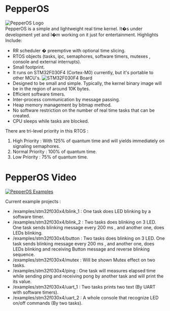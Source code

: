 # PepperOS
![PepperOS Logo](https://github.com/hamidrm/PepperOS/blob/master/pepper_os.jpg?raw=true)  
PepperOS is a simple and lightweight real time kernel.  It�s under development yet and I�m working on it just for entertainment.
Highlights Include:
- RR scheduler � preemptive with optional time slicing.
- RTOS objects (tasks, ipc, semaphores, software timers, mutexes , console and external interrupts).
- Small footprint.
- It runs on STM32F030F4 (Cortex-M0) currently, but it's portable to other MCU's.
![STM32F030F4 Board](https://github.com/hamidrm/PepperOS/blob/master/stm32f030f4.jpg?raw=true)  
- Designed to be small and simple. Typically, the kernel binary image will be in the region of around 10K bytes.
- Efficient software timers.
- Inter-process communication by message passing.
- Heap memory management by bitmap method.
- No software restriction on the number of real time tasks that can be created.
- CPU sleeps while tasks are blocked.


There are tri-level priority in this RTOS :
1. High Priority : With 125% of quantum time and will yields immediately on signaling semaphores.
2. Normal Priority : 100% of quantum time.
3. Low Priority : 75% of quantum time.

# PepperOS Video
[![PepperOS Examples](http://img.youtube.com/vi/son4uOCHAqU/1.jpg)](http://www.youtube.com/watch?v=son4uOCHAqU "PepperOS Examples")


Current example projects :
- /examples/stm32f030x4/blink_1 : One task does LED blinking by a software timer.
- /examples/stm32f030x4/blink_2 : Two tasks does blinking on 3 LED. One task sends blinking message every 200 ms , and another one, does LEDs blinking.
- /examples/stm32f030x4/button : Two tasks does blinking on 3 LED. One task sends blinking message every 200 ms , and another one, does LEDs blinking and receiving Button message and reverse blinking sequence.
- /examples/stm32f030x4/mutex : Will be shown Mutex effect on two tasks.
- /examples/stm32f030x4/ping : One task will measures elapsed time while sending ping and receiving pong by another task and will print the its value.
- /examples/stm32f030x4/uart_1 : Two tasks prints two text (By UART with software timers).
- /examples/stm32f030x4/uart_2 : A whole console that recognize LED on/off commands (By two tasks).
